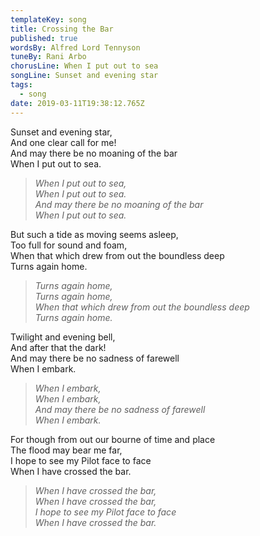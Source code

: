 ```yaml
---
templateKey: song
title: Crossing the Bar
published: true
wordsBy: Alfred Lord Tennyson
tuneBy: Rani Arbo
chorusLine: When I put out to sea
songLine: Sunset and evening star
tags:
  - song
date: 2019-03-11T19:38:12.765Z
---
```

Sunset and evening star,\
And one clear call for me!\
And may there be no moaning of the bar\
When I put out to sea.

>_When I put out to sea,_\
>_When I put out to sea._\
>_And may there be no moaning of the bar_\
>_When I put out to sea._

But such a tide as moving seems asleep,\
Too full for sound and foam,\
When that which drew from out the boundless deep\
Turns again home.

>_Turns again home,_\
>_Turns again home,_\
>_When that which drew from out the boundless deep_\
>_Turns again home._

Twilight and evening bell,\
And after that the dark!\
And may there be no sadness of farewell\
When I embark.

>_When I embark,_\
>_When I embark,_\
>_And may there be no sadness of farewell_\
>_When I embark._

For though from out our bourne of time and place\
The flood may bear me far,\
I hope to see my Pilot face to face\
When I have crossed the bar.

>_When I have crossed the bar,_\
>_When I have crossed the bar,_\
>_I hope to see my Pilot face to face_\
>_When I have crossed the bar._
